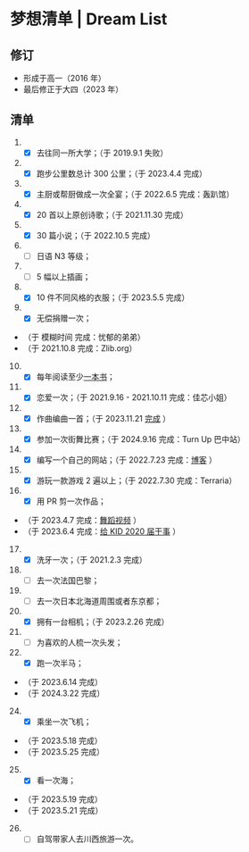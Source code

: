 # 梦想清单 | Dream List

## 修订

- 形成于高一（2016 年）
- 最后修正于大四（2023 年）

## 清单

1. - [x] 去往同一所大学；（于 2019.9.1 失败）

2. - [x] 跑步公里数总计 300 公里；（于 2023.4.4 完成）

3. - [x] 主厨或帮厨做成一次全宴；（于 2022.6.5 完成：轰趴馆）

4. - [x] 20 首以上原创诗歌；（于 2021.11.30 完成）

5. - [x] 30 篇小说；（于 2022.10.5 完成）

6. - [ ] 日语 N3 等级；

7. - [ ] 5 幅以上插画；

8. - [x] 10 件不同风格的衣服；（于 2023.5.5 完成）

9. - [x] 无偿捐赠一次；
- （于 模糊时间 完成：忧郁的弟弟）
- （于 2021.10.8 完成：Zlib.org）

10. - [x] 每年阅读至少[一本书](https://tinysnow.github.io/笔记/记录/已读书目记录.html)；

11. - [x] 恋爱一次；（于 2021.9.16 - 2021.10.11 完成：佳芯小姐）

12. - [x] 作曲编曲一首；（于 2023.11.21 [完成](https://t.me/TinySnow4Yi/4856) ）

13. - [x] 参加一次街舞比赛；（于 2024.9.16 完成：Turn Up 巴中站）

14. - [x] 编写一个自己的网站；（于 2022.7.23 完成：[博客](https://tinysnow.github.io) ）

15. - [x] 游玩一款游戏 2 遍以上；（于 2022.7.30 完成：Terraria）

16. - [x] 用 PR 剪一次作品；
- （于 2023.4.7 完成：[舞蹈视频](https://t.me/TinySnow4Yi/4078) ）
- （于 2023.6.4 完成：[给 KID 2020 届干事](https://t.me/TinySnow4Yi/4288) ）

17. - [x] 洗牙一次；（于 2021.2.3 完成）

18. - [ ] 去一次法国巴黎；

20. - [ ] 去一次日本北海道周围或者东京都；

21. - [x] 拥有一台相机；（于 2023.2.26 完成）

22. - [ ] 为喜欢的人梳一次头发；

22. - [x] 跑一次半马；
- （于 2023.6.14 完成）
- （于 2024.3.22 完成）

24. - [x] 乘坐一次飞机；
- （于 2023.5.18 完成）
- （于 2023.5.25 完成）

25. - [x] 看一次海；
- （于 2023.5.19 完成）
- （于 2023.5.21 完成）

26. - [ ] 自驾带家人去川西旅游一次。
